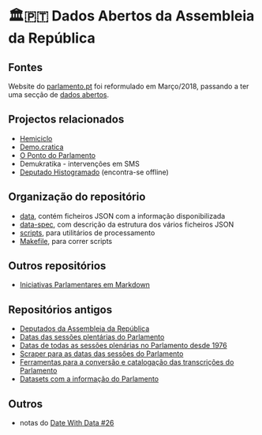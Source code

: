 # 🏛🇵🇹 Dados Abertos da Assembleia da República

## Fontes

Website do [parlamento.pt](http://parlamento.pt) foi reformulado em Março/2018, passando a ter uma secção de [dados abertos](http://www.parlamento.pt/Cidadania/Paginas/DadosAbertos.aspx).

## Projectos relacionados

* [Hemiciclo](https://hemiciclo.pt)
* [Demo.cratica](http://demo.cratica.org)
* [O Ponto do Parlamento](https://opontodoparlamento.org/)
* Demukratika - intervenções em SMS
* [Deputado Histogramado](http://expressao.xyz/deputado/index.htm?palavra=dados) (encontra-se offline)

## Organização do repositório

- [data](data/), contém ficheiros JSON com a informação disponibilizada
- [data-spec](data-spec/), com descrição da estrutura dos vários ficheiros JSON 
- [scripts](scripts/), para utilitários de processamento
- [Makefile](Makefile), para correr scripts

## Outros repositórios

- [Iniciativas Parlamentares em Markdown](https://github.com/centraldedados/parlamento-iniciativas-md)

## Repositórios antigos


* [Deputados da Assembleia da República](https://github.com/centraldedados/parlamento-deputados)
* [Datas das sessões plentárias do Parlamento](https://github.com/centraldedados/parlamento-datas_sessoes)
* [Datas de todas as sessões plenárias no Parlamento desde 1976](https://github.com/centraldedados/parlamento-datas)
* [Scraper para as datas das sessões do Parlamento](https://github.com/centraldedados/scraper-datas_sessoes)
* [Ferramentas para a conversão e catalogação das transcrições do Parlamento](https://github.com/transparenciahackday/dar-scripts)
* [Datasets com a informação do Parlamento](https://github.com/transparenciahackday/datasets)


## Outros

* notas do [Date With Data #26](https://annuel2.framapad.org/p/datewithdata26)
